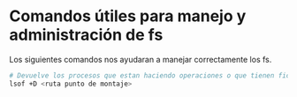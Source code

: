 # Comandos útiles para manejo y administración de fs

Los siguientes comandos nos ayudaran a manejar correctamente los fs.

``` bash
# Devuelve los procesos que estan haciendo operaciones o que tienen ficheros abiertos en este fs.
lsof +D <ruta punto de montaje>
```
